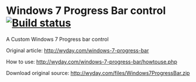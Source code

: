 # Windows 7 Progress Bar control [![Build status](https://ci.appveyor.com/api/projects/status/glontmicto3vxi6s/branch/master)](https://ci.appveyor.com/project/Walkman100/windows7progressbar)
A Custom Windows 7 Progress bar control

Original article: http://wyday.com/windows-7-progress-bar

How to use: http://wyday.com/windows-7-progress-bar/howtouse.php

Download original source: http://wyday.com/files/Windows7ProgressBar.zip
